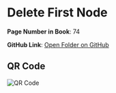 
# Delete First Node

**Page Number in Book**: 74

**GitHub Link**: [Open Folder on GitHub](https://github.com/venkys-media/Venky_on_Datastructures/tree/main/LinkedList/insertspecific)


## QR Code
![QR Code](./URL%20QR%20Code%20(12).png)
